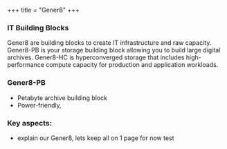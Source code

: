 +++
title = "Gener8"
+++

### IT Building Blocks
Gener8 are building blocks to create IT infrastructure and raw capacity. Gener8-PB is your storage building block allowing you to build large digital archives. Gener8-HC is hyperconverged storage that includes high-performance compute capacity for production and application workloads.

### Gener8-PB
* Petabyte archive building block
* Power-friendly, 

### Key aspects:

* explain our Gener8, lets keep all on 1 page for now
test